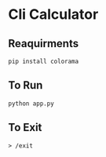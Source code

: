 # Cli Calculator

## Reaquirments

```
pip install colorama
```

## To Run

```
python app.py
```

## To Exit

```
> /exit
```
